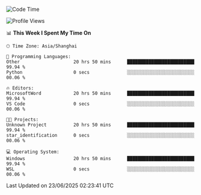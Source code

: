 <!--START_SECTION:waka-->
![Code Time](http://img.shields.io/badge/Code%20Time-3%2C010%20hrs%2012%20mins-blue)

![Profile Views](http://img.shields.io/badge/Profile%20Views-0-blue)

📊 **This Week I Spent My Time On** 

```text
🕑︎ Time Zone: Asia/Shanghai

💬 Programming Languages: 
Other                    20 hrs 50 mins      █████████████████████████   99.94 % 
Python                   0 secs              ░░░░░░░░░░░░░░░░░░░░░░░░░   00.06 % 

🔥 Editors: 
MicrosoftWord            20 hrs 50 mins      █████████████████████████   99.94 % 
VS Code                  0 secs              ░░░░░░░░░░░░░░░░░░░░░░░░░   00.06 % 

🐱‍💻 Projects: 
Unknown Project          20 hrs 50 mins      █████████████████████████   99.94 % 
star_identification      0 secs              ░░░░░░░░░░░░░░░░░░░░░░░░░   00.06 % 

💻 Operating System: 
Windows                  20 hrs 50 mins      █████████████████████████   99.94 % 
WSL                      0 secs              ░░░░░░░░░░░░░░░░░░░░░░░░░   00.06 % 
```


 Last Updated on 23/06/2025 02:23:41 UTC
<!--END_SECTION:waka-->